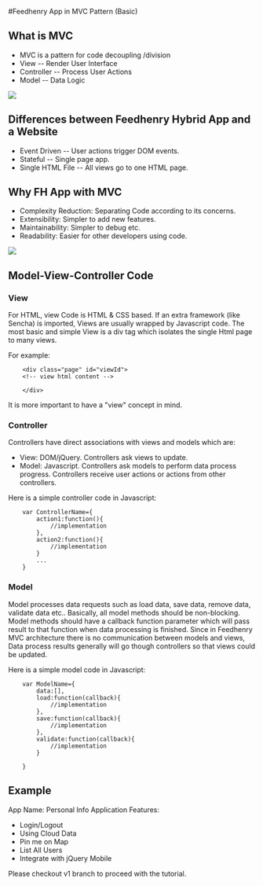 #Feedhenry App in MVC Pattern (Basic)

## What is MVC
* MVC is a pattern for code decoupling /division
* View -- Render User Interface 
* Controller -- Process User Actions
* Model -- Data Logic

<img src="https://github.com/keyang-feedhenry/fh-mvc-simple/raw/master/docs/MVCMODEL.png"/>

## Differences between Feedhenry Hybrid App and a Website
* Event Driven -- User actions trigger DOM events.
* Stateful -- Single page app.
* Single HTML File -- All views go to one HTML page.

## Why FH App with MVC
* Complexity Reduction: Separating Code according to its concerns.
* Extensibility: Simpler to add new features.
* Maintainability: Simpler to debug etc.
* Readability: Easier for other developers using code.

<img src="https://github.com/keyang-feedhenry/fh-mvc-simple/raw/master/docs/FHMVCMODEL.png"/>

## Model-View-Controller Code

### View
For HTML, view Code is HTML & CSS based. If an extra framework (like Sencha) is imported, Views are usually wrapped by Javascript code.
The most basic and simple View is a div tag which isolates the single Html page to many views.

For example:

		<div class="page" id="viewId">
		<!-- view html content -->
		
		</div> 

It is more important to have a "view" concept in mind. 


### Controller
Controllers have direct associations with views and models which are:

* View: DOM/jQuery. Controllers ask views to update.
* Model: Javascript. Controllers ask models to perform data process progress.
Controllers receive user actions or actions from other controllers.

Here is a simple controller code in Javascript:

		var ControllerName={
			action1:function(){
				//implementation
			},
			action2:function(){
				//implementation
			}
			...
		}


### Model
Model processes data requests such as load data, save data, remove data, validate data etc..
Basically, all model methods should be non-blocking. Model methods should have a callback function parameter which will pass result to that function when data processing is finished.
Since in Feedhenry MVC architecture there is no communication between models and views, Data process results generally will go though controllers so that views could be updated.  

Here is a simple model code in Javascript:

		var ModelName={
			data:[],
			load:function(callback){
				//implementation
			},
			save:function(callback){
				//implementation
			},
			validate:function(callback){
				//implementation
			}
		
		} 

## Example
App Name: Personal Info Application
Features:

* Login/Logout
* Using Cloud Data
* Pin me on Map
* List All Users
* Integrate with jQuery Mobile

Please checkout v1 branch to proceed with the tutorial.


